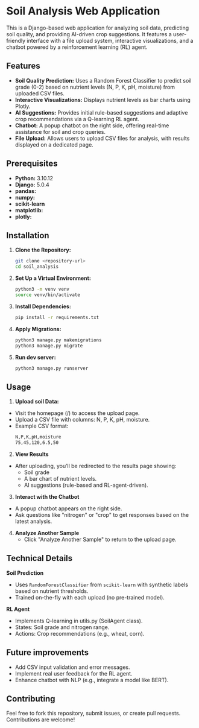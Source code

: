 # Soil Analysis Web Application

This is a Django-based web application for analyzing soil data, predicting soil quality, and providing AI-driven crop suggestions. It features a user-friendly interface with a file upload system, interactive visualizations, and a chatbot powered by a reinforcement learning (RL) agent. 

## Features

- **Soil Quality Prediction:** Uses a Random Forest Classifier to predict soil grade (0-2) based on nutrient levels (N, P, K, pH, moisture) from uploaded CSV files.
- **Interactive Visualizations:** Displays nutrient levels as bar charts using Plotly.
- **AI Suggestions:** Provides initial rule-based suggestions and adaptive crop recommendations via a Q-learning RL agent.
- **Chatbot:** A popup chatbot on the right side, offering real-time assistance for soil and crop queries.
- **File Upload:** Allows users to upload CSV files for analysis, with results displayed on a dedicated page.

## Prerequisites

- **Python:** 3.10.12
- **Django:** 5.0.4
- **pandas:**
- **numpy:**
- **scikit-learn**
- **matplotlib:**
- **plotly:**

## Installation

1. **Clone the Repository:**
   ```bash
   git clone <repository-url>
   cd soil_analysis

2. **Set Up a Virtual Environment:**
   ```bash
   python3 -m venv venv
   source venv/bin/activate

3. **Install Dependencies:**
    ```bash
    pip install -r requirements.txt

4. **Apply Migrations:**
    ```bash
    python3 manage.py makemigrations
    python3 manage.py migrate

5. **Run dev server:**
    ```bash
    python3 manage.py runserver


## Usage
1. **Upload soil Data:**
* Visit the homepage (/) to access the upload page.
* Upload a CSV file with columns: N, P, K, pH, moisture.
* Example CSV format:
  ```bash
  N,P,K,pH,moisture
  75,45,120,6.5,50

2. **View Results**
* After uploading, you’ll be redirected to the results page showing:
  * Soil grade
  * A bar chart of nutrient levels.
  * AI suggestions (rule-based and RL-agent-driven).

3. **Interact with the Chatbot**

 * A popup chatbot appears on the right side.
 * Ask questions like "nitrogen" or "crop" to get responses based on the latest analysis.

4. **Analyze Another Sample**
   * Click "Analyze Another Sample" to return to the upload page.

## Technical Details

**Soil Prediction**
* Uses `RandomForestClassifier` from `scikit-learn` with synthetic labels based on nutrient thresholds.
* Trained on-the-fly with each upload (no pre-trained model).

**RL Agent**
* Implements Q-learning in utils.py (SoilAgent class).
* States: Soil grade and nitrogen range.
* Actions: Crop recommendations (e.g., wheat, corn).


## Future improvements
* Add CSV input validation and error messages.
* Implement real user feedback for the RL agent.
* Enhance chatbot with NLP (e.g., integrate a model like BERT).


## Contributing
<p>Feel free to fork this repository, submit issues, or create pull requests. Contributions are welcome!</p>












